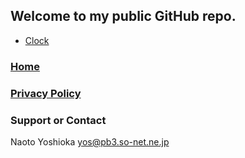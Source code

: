 ## Welcome to my public GitHub repo.

* [Clock](./JavaScript/clock/a.html)

### [Home](http://ynaoto.github.io/)
### [Privacy Policy](http://ynaoto.github.io/policy/)

### Support or Contact
Naoto Yoshioka yos@pb3.so-net.ne.jp
